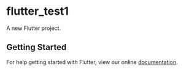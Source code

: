 # flutter_test1

A new Flutter project.

## Getting Started

For help getting started with Flutter, view our online
[documentation](https://flutter.io/).
